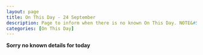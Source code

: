 ```yaml
---
layout: page
title: On This Day - 24 September
description: Page to inform when there is no known On This Day. NOTE&#58; There may still be comments.
categories: [On This Day]
---
```


**Sorry no known details for today**
